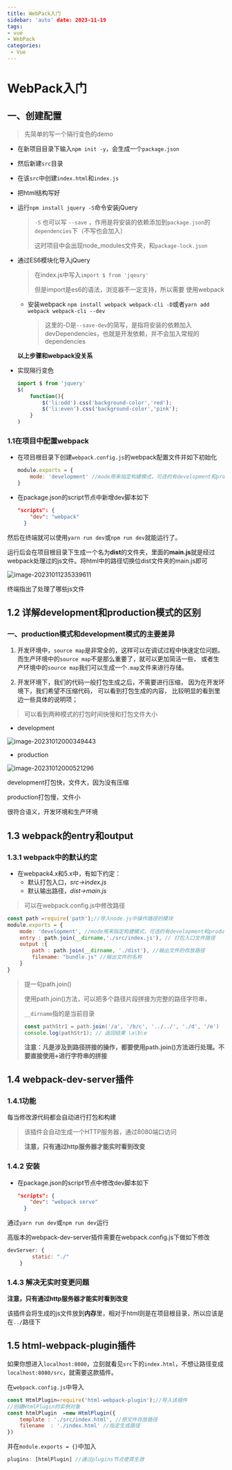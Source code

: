 ```yaml
---
title: WebPack入门
sidebar: 'auto' date: 2023-11-19
tags:
- vue 
- WebPack
categories: 
 - Vue
---
```

# WebPack入门

## 一、创建配置

> 先简单的写一个隔行变色的demo

+ 在新项目目录下输入`npm init -y`，会生成一个`package.json`

+ 然后新建`src`目录

+ 在该`src`中创建`index.html`和`index.js`

+ 把html结构写好

+ 运行`npm install jquery -S`命令安装jQuery

  > `-S` 也可以写 `--save` ，作用是将安装的依赖添加到`package.json`的`dependencies`下（不写也会加入）
  >
  > 这时项目中会出现node_modules文件夹，和`package-lock.json`

+ 通过ES6模块化导入jQuery

  > 在index.js中写入`import $ from 'jqeury'`
  >
  > 但是import是es6的语法，浏览器不一定支持，所以需要 使用webpack

  + 安装webpack `npm install webpack webpack-cli -D`或者`yarn add webpack webpack-cli --dev`

    > 这里的-D是`--save-dev`的简写，是指将安装的依赖加入devDependencies，也就是开发依赖，并不会加入常规的dependencies

  **以上步骤和webpack没关系**

+ 实现隔行变色

  ```javascript
  import $ from 'jquery'
  $(
      function(){
          $('li:odd').css('background-color','red');
          $('li:even').css('background-color','pink');
      }
  )
  ```

### 1.1在项目中配置webpack

+ 在项目根目录下创建`webpack.config.js`的webpack配置文件并如下初始化

  ```javascript
  module.exports = {
      mode: 'development' //mode用来指定构建模式，可选的有development和production
  }
  ```

+ 在package.json的script节点中新增dev脚本如下

  ```json
  "scripts": {
      "dev": "webpack"
    }

然后在终端就可以使用`yarn run dev`或`npm run dev`就能运行了。

运行后会在项目根目录下生成一个名为**dist**的文件夹，里面的**main.js**就是经过webpack处理过的js文件。将html中的路径切换位dist文件夹的main.js即可

![image-20231011235339611](/image-20231011235339611.png)

终端指出了处理了哪些js文件

## 1.2 详解development和production模式的区别

### 一、production模式和development模式的主要差异

1. 开发环境中，`source map`是非常全的，这样可以在调试过程中快速定位问题。
    而生产环境中的`source map`不是那么重要了，就可以更加简洁一些，
    或者生产环境中的`source map`我们可以生成一个`.map`文件来进行存储。

2. 开发环境下，我们的代码一般打包生成之后，不需要进行压缩，
    因为在开发环境下，我们希望不压缩代码，
    可以看到打包生成的内容，
    比较明显的看到里边一些具体的说明项；



> 可以看到两种模式的打包时间快慢和打包文件大小

+ development

![image-20231012000349443](/image-20231012000349443.png)

+ production

![image-20231012000521296](/image-20231012000521296.png)

development打包快，文件大，因为没有压缩

production打包慢，文件小

很符合语义，开发环境和生产环境

## 1.3 webpack的entry和output

### 1.3.1 webpack中的默认约定

+ 在webpack4.x和5.x中，有如下约定：
  + 默认打包入口，*src->index.js*
  + 默认输出路径，*dist->main.js*

> 可以在webpack.config.js中修改路径

```js
const path =require('path');//导入node.js中操作路径的模块
module.exports = {
    mode: 'development', //mode用来指定构建模式，可选的有development和production
    entry : path.join(__dirname,'./src/index.js'), // 打包入口文件路径
    output :{ 
        path : path.join(__dirname, './dist'), //输出文件的存放路径
        filename: "bundle.js" //输出文件的名称
	}
}
```

> 提一句path.join()
>
> 使用path.join()方法，可以把多个路径片段拼接为完整的路径字符串，
>
> `__dirname`指的是当前目录
>
> ```js
> const pathStr1 = path.join('/a', '/b/c', '../../', './d', '/e')
> console.log(pathStr1); // 返回结果 \a\b\e
> ```
>
> **注意：凡是涉及到路径拼接的操作，都要使用path.join()方法进行处理。不要直接使用+进行字符串的拼接**

## 1.4 webpack-dev-server插件

### 1.4.1功能

每当修改源代码都会自动进行打包和构建

> 该插件会自动生成一个HTTP服务器，通过8080端口访问
>
> **注意，只有通过http服务器才能实时看到改变**

### 1.4.2 安装

+ 在package.json的script节点中修改dev脚本如下

  ```json
  "scripts": {
      "dev": "webpack serve"
    }
  ```

通过`yarn run dev`或`npm run dev`运行

高版本的webpack-dev-server插件需要在webpack.config.js下做如下修改

```js
devServer: {
		static: "./"
	}
```

### 1.4.3 解决无实时变更问题

**注意，只有通过http服务器才能实时看到改变**

该插件会将生成的js文件放到**内存**里，相对于html则是在项目根目录，所以应该是在`../`路径下

## 1.5 html-webpack-plugin插件

如果你想进入`localhost:8080`，立刻就看见`src`下的`index.html`，不想让路径变成`localhost:8080/src`，就需要这款插件。

在`webpack.config.js`中导入

```js
const HtmlPlugin=require('html-webpack-plugin');//导入该插件
//创建HtmlPlugin的实例对象
const htmlPlugin  =new HtmlPlugin({
    template : './src/index.html', //原文件存放路径
    filename  : './index.html' //指定生成路径
})
```

并在`module.exports = {}`中加入

```js
plugins: [htmlPlugin] //通过plugins节点使其生效
```

